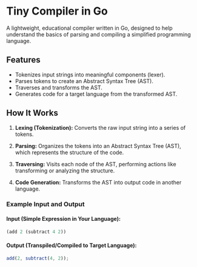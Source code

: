 # Tiny Compiler in Go

A lightweight, educational compiler written in Go, designed to help understand the basics of parsing and compiling a simplified programming language.

## Features

- Tokenizes input strings into meaningful components (lexer).
- Parses tokens to create an Abstract Syntax Tree (AST).
- Traverses and transforms the AST.
- Generates code for a target language from the transformed AST.

## How It Works

1. **Lexing (Tokenization):**
   Converts the raw input string into a series of tokens.

2. **Parsing:**
   Organizes the tokens into an Abstract Syntax Tree (AST), which represents the structure of the code.

3. **Traversing:**
   Visits each node of the AST, performing actions like transforming or analyzing the structure.

4. **Code Generation:**
   Transforms the AST into output code in another language.

### Example Input and Output

#### Input (Simple Expression in Your Language):
```javascript
(add 2 (subtract 4 2))
```

#### Output (Transpiled/Compiled to Target Language):
```javascript
add(2, subtract(4, 2));
